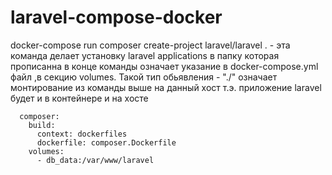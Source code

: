 # laravel-compose-docker

docker-compose run composer create-project laravel/laravel .  - эта команда делает установку laravel applications в папку которая прописанна в конце команды  означает указание в docker-compose.yml файл ,в секцию volumes. Такой тип обьявления - "./" означает монтирование из команды выше на данный хост т.э. приложение laravel будет и в контейнере и на хосте 
```
  composer:
    build:
      context: dockerfiles
      dockerfile: composer.Dockerfile
    volumes:
      - db_data:/var/www/laravel
```
